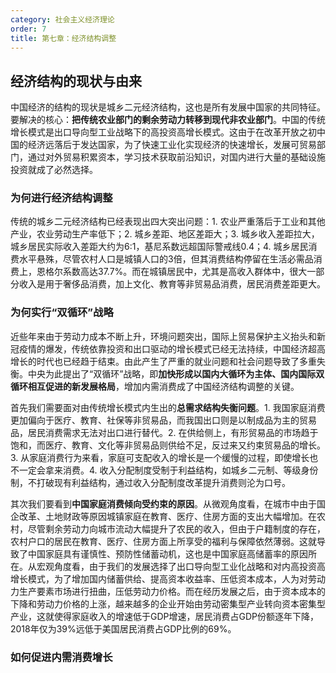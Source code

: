 ```yaml
---
category: 社会主义经济理论
order: 7
title: 第七章：经济结构调整
---
```


## 经济结构的现状与由来

中国经济的结构的现状是城乡二元经济结构，这也是所有发展中国家的共同特征。要解决的核心：**把传统农业部门的剩余劳动力转移到现代非农业部门**。中国的传统增长模式是出口导向型工业战略下的高投资高增长模式。这由于在改革开放之初中国的经济远落后于发达国家，为了快速工业化实现经济的快速增长，发展可贸易部门，通过对外贸易积累资本，学习技术获取前沿知识，对国内进行大量的基础设施投资就成了必然选择。

### 为何进行经济结构调整

传统的城乡二元经济结构已经表现出四大突出问题：1. 农业严重落后于工业和其他产业，农业劳动生产率低下；2. 城乡差距、地区差距大；3. 城乡收入差距拉大，城乡居民实际收入差距大约为6:1，基尼系数远超国际警戒线0.4；4. 城乡居民消费水平悬殊，尽管农村人口是城镇人口的3倍，但其消费结构停留在生活必需品消费上，恩格尔系数高达37.7%。而在城镇居民中，尤其是高收入群体中，很大一部分收入是用于奢侈品消费，加上文化、教育等非贸易品消费，居民消费差距更大。



### 为何实行“双循环”战略

近些年来由于劳动力成本不断上升，环境问题突出，国际上贸易保护主义抬头和新冠疫情的爆发，传统依靠投资和出口驱动的增长模式已经无法持续，中国经济超高增长的时代也已经趋于结束。由此产生了严重的就业问题和社会问题导致了多重失衡。中央为此提出了“双循环”战略，即**加快形成以国内大循环为主体、国内国际双循环相互促进的新发展格局**，增加内需消费成了中国经济结构调整的关键。

首先我们需要面对由传统增长模式内生出的**总需求结构失衡问题**。1. 我国家庭消费更加偏向于医疗、教育、社保等非贸易品，而我国出口则是以制成品为主的贸易品，居民消费需求无法对出口进行替代。2. 在供给侧上，有形贸易品的市场趋于饱和，而医疗、教育、文化等非贸易品则供给不足，反过来又约束贸易品的增长。3. 从家庭消费行为来看，家庭可支配收入的增长是一个缓慢的过程，即使增长也不一定会拿来消费。4. 收入分配制度受制于利益结构，如城乡二元制、等级身份制，不打破现有利益结构，通过收入分配制度改革提升消费则沦为口号。

其次我们要看到**中国家庭消费倾向受约束的原因**。从微观角度看，在城市中由于国企改革、土地财政等原因城镇家庭在教育、医疗、住房方面的支出大幅增加。在农村，尽管剩余劳动力向城市流动大幅提升了农民的收入，但由于户籍制度的存在，农村户口的居民在教育、医疗、住房方面上所享受的福利与保障依然薄弱。这就导致了中国家庭具有谨慎性、预防性储蓄动机，这也是中国家庭高储蓄率的原因所在。从宏观角度看，由于我们的发展选择了出口导向型工业化战略和对内高投资高增长模式，为了增加国内储蓄供给、提高资本收益率、压低资本成本，人为对劳动力生产要素市场进行扭曲，压低劳动力价格。而在经历发展之后，由于资本成本的下降和劳动力价格的上涨，越来越多的企业开始由劳动密集型产业转向资本密集型产业，这就使得家庭收入的增速低于GDP增速，居民消费占GDP份额逐年下降，2018年仅为39%远低于美国居民消费占GDP比例的69%。

### 如何促进内需消费增长

